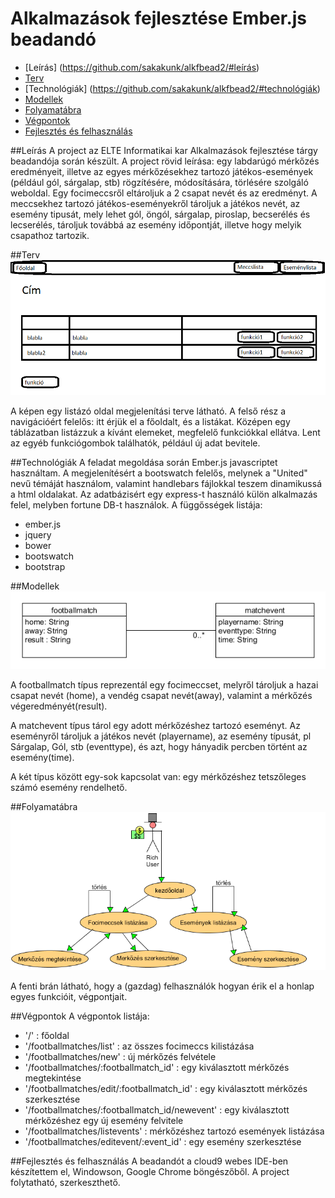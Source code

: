 # Alkalmazások fejlesztése Ember.js beadandó

- [Leírás] (https://github.com/sakakunk/alkfbead2/#leírás)
- [Terv](https://github.com/sakakunk/alkfbead2/#terv)
- [Technológiák] (https://github.com/sakakunk/alkfbead2/#technológiák)
- [Modellek](https://github.com/sakakunk/alkfbead2/#modellek)
- [Folyamatábra](https://github.com/sakakunk/alkfbead2/#folyamatábra)
- [Végpontok](https://github.com/sakakunk/alkfbead2/#végpontok)
- [Fejlesztés és felhasználás](https://github.com/sakakunk/alkfbead2/#fejlesztés-és-felhasználás)

##Leírás
A project az ELTE Informatikai kar Alkalmazások fejlesztése tárgy beadandója során készült.
A project rövid leírása: egy labdarúgó mérkőzés eredményeit, illetve az egyes mérkőzésekhez tartozó játékos-események 
(például gól, sárgalap, stb) rögzítésére, módosítására, törlésére szolgáló weboldal. Egy focimeccsről eltároljuk a
2 csapat nevét és az eredményt. A meccsekhez tartozó játékos-eseményekről tároljuk a játékos nevét, az esemény tipusát, mely lehet
gól, öngól, sárgalap, piroslap, becserélés és lecserélés, tároljuk továbbá az esemény időpontját, illetve hogy melyik csapathoz 
tartozik. 

##Terv
![Terv](https://github.com/sakakunk/alkfbead2/blob/master/gyak9/img/alkfejl2-2.png)

A képen egy listázó oldal megjelenítási terve látható. A felső rész a navigációért felelős: itt érjük el a főoldalt, és a listákat.
Középen egy táblázatban listázzuk a kívánt elemeket, megfelelő funkciókkal ellátva. Lent az egyéb funkciógombok találhatók, például új
adat bevitele.

##Technológiák
A feladat megoldása során Ember.js javascriptet használtam. A megjelenítésért a bootswatch felelős, melynek a "United" nevű 
témáját használom, valamint handlebars fájlokkal teszem dinamikussá a html oldalakat. Az adatbázisért egy express-t használó külön 
alkalmazás felel, melyben fortune DB-t használok.
A függősségek listája:

 - ember.js
 - jquery
 - bower
 - bootswatch
 - bootstrap

##Modellek
![Adatbázis modell](https://github.com/sakakunk/alkfbead2/blob/master/gyak9/img/alkfejl2.png)

A footballmatch típus reprezentál egy focimeccset, melyről tároljuk a hazai csapat nevét (home), a vendég csapat nevét(away), valamint
a mérkőzés végeredményét(result).

A matchevent típus tárol egy adott mérkőzéshez tartozó eseményt. Az eseményről tároljuk a játékos nevét (playername), az esemény
típusát, pl Sárgalap, Gól, stb (eventtype), és azt, hogy hányadik percben történt az esemény(time).

A két típus között egy-sok kapcsolat van: egy mérkőzéshez tetszőleges számó esemény rendelhető.

##Folyamatábra
![folyamatábra](https://github.com/sakakunk/alkfbead2/blob/master/gyak9/img/alkfejl2-3.png)

A fenti brán látható, hogy a (gazdag) felhasználók hogyan érik el a honlap egyes funkcióit, végpontjait.

##Végpontok
A végpontok listája:
 - '/' : főoldal
 - '/footballmatches/list' : az összes focimeccs kilistázása
 - '/footballmatches/new' : új mérkőzés felvétele
 - '/footballmatches/:footballmatch_id' : egy kiválasztott mérkőzés megtekintése
 - '/footballmatches/edit/:footballmatch_id' : egy kiválasztott mérkőzés szerkesztése
 - '/footballmatches/:footballmatch_id/newevent' : egy kiválasztott mérkőzéshez egy új esemény felvitele
 - '/footballmatches/listevents' : mérkőzéshez tartozó események listázása
 - '/footballmatches/editevent/:event_id' : egy esemény szerkesztése

##Fejlesztés és felhasználás
A beadandót a cloud9 webes IDE-ben készítettem el, Windowson, Google Chrome böngészőből. A project folytatható, szerkeszthető.


